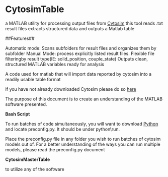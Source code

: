 # CytosimTable

a MATLAB utility for processing output files from [Cytosim](http://www.cytosim.org/) this tool reads .txt result files extracts structured data and outputs a Matlab table

##Features##

Automatic mode: Scans subfolders for result files and organizes them by subfolder
Manual Mode: process explicitly listed result files.
Flexible file filteringby result type(IE: solid_position, couple_state)
Outputs clean, structured MATLAB variables ready for analysis

A code used for matlab that will import data reported by cytosim into a readily usable table format

If you have not already downloaded Cytosim please do so [here](https://gitlab.com/f-nedelec/cytosiml)

The purpose of this document is to create an understanding of the MATLAB software presented.


**Bash Script**

To run batches of code simultaneously, you will want to download [Python](https://www.python.org/) and locate preconfig.py. It should be under python\run.

Place the preconfig.py file in any folder you wish to run batches of cytosim models out of. For a better understanding of the ways you can run multiple models, please read the preconfig.py document




**CytosimMasterTable**

to utilize any of the software 
